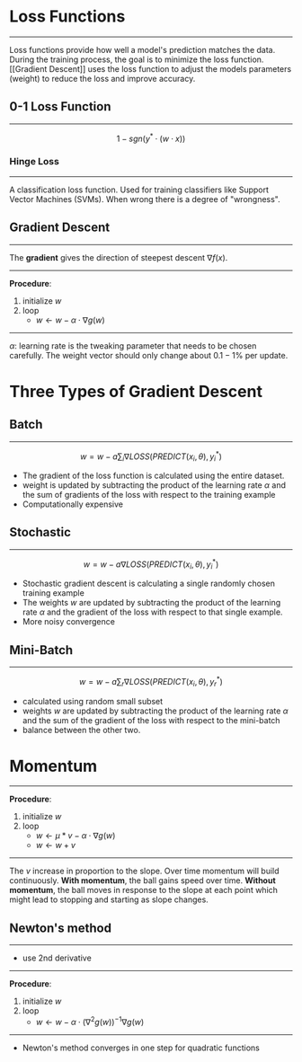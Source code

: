 # Loss Functions
_____
Loss functions provide how well a model's prediction matches the data. During the training process, the goal is to minimize the loss function. [[Gradient Descent]] uses the loss function to adjust the models parameters (weight) to reduce the loss and improve accuracy. 

## 0-1 Loss Function
____
$$1-sgn(y^* \cdot (w\cdot x))$$
### Hinge Loss
____
A classification loss function. Used for training classifiers like Support Vector Machines (SVMs). When wrong there is a degree of "wrongness". 
 
## Gradient Descent
____
The **gradient** gives the direction of steepest descent $\nabla f(x)$. 

-----
**Procedure**:
1. initialize $w$
2. loop
	- $w \leftarrow w - \alpha \cdot \nabla g(w)$
----

$\alpha$: learning rate is the tweaking parameter that needs to be chosen carefully. The weight vector should only change about $0.1-1\%$ per update. 

# Three Types of Gradient Descent
## Batch
____
$$w=w-a\sum_i \nabla LOSS(PREDICT(x_i,\theta), y_i^*)$$
- The gradient of the loss function is calculated using the entire dataset. 
- weight is updated by subtracting the product of the learning rate $\alpha$ and the sum of gradients of the loss with respect to the training example
- Computationally expensive 

## Stochastic
_____
$$w=w-a\nabla LOSS(PREDICT(x_i,\theta), y_i^*)$$
- Stochastic gradient descent is calculating a single randomly chosen training example
- The weights $w$ are updated by subtracting the product of the learning rate $\alpha$ and the gradient of the loss with respect to that single example.
- More noisy convergence

## Mini-Batch
____
$$w=w-a\sum_r \nabla LOSS(PREDICT(x_i,\theta), y_r^*)$$
- calculated using random small subset
- weights $w$ are updated by subtracting the product of the learning rate $\alpha$ and the sum of the gradient of the loss with respect to the mini-batch
- balance between the other two.


# Momentum
-----
**Procedure**:
1. initialize $w$
2. loop
	- $w \leftarrow \mu * v - \alpha \cdot \nabla g(w)$
	- $w\leftarrow w+v$
----
The $v$ increase in proportion to the slope. Over time momentum will build continuously. **With momentum**, the ball gains speed over time. **Without momentum**, the ball moves in response to the slope at each point which might lead to stopping and starting as slope changes. 


## Newton's method
_____
- use 2nd derivative
____
**Procedure**:
1. initialize $w$
2. loop
	- $w \leftarrow w - \alpha \cdot (\nabla ^2 g(w))^{-1} \nabla g(w)$
____
- Newton's method converges in one step for quadratic functions